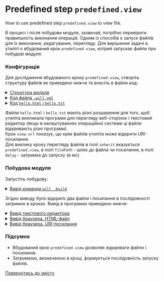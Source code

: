 # Predefined step <code>predefined.view</code>

How to use predefined step <code>predefined.view</code> to view file.

В процесі і після побудови модуля, зазвичай, потрібно перевірити правильність виконання операцій. Одним із способів є запуск файлів для їх виконання, редагування, перегляду. Для вирішення задачі в утиліті є вбудований крок `predefined.view`, котрий запускає файли при побудові модуля.  

### Конфігурація
Для дослідження вбудованого кроку `predefined.view`, створіть структуру файлів як приведено нижче та внесіть в файли код:  

<details>
  <summary><u>Структура модуля</u></summary>

```
viewStep
    ├── file
    │     ├── hello.html
    │     └── htllo.txt
    └── .will.yml

```

</details>
<details>
  <summary><u>Код файла <code>.will.yml</code></u></summary>

```yaml
about :

  name : viewStep
  description : "To use predefined.view step"
  version : 0.0.1

path :
  in : '.'
  html : './file/hello.html'
  txt : './file/hello.txt'
  url : 'https://www.google.com/'

step :

  view.url :
    inherit : predefined.view
    filePath : path::url
    delay : 12000

  view.html :
    inherit : predefined.view
    filePath : path::html
    delay : 8000

  view.txt :
    inherit : predefined.view
    filePath : path::txt
    delay : 1000  

build :

  open.view :
    criterion :
      default : 1
    steps :
      - view.url
      - step::view.html
      - step::view.txt

```

</details>
<details>
  <summary><u>Код <code>hello.html</code> i <code>hello.txt</code></u></summary>

```html
<html>
<header>
  <title>Test page</title>
</header>
<body>
  <h1>Hello, world!</h1>
</body>
</html>

```

</details>

Файли `hello.html` i `hello.txt` мають різні розширення для того, щоб утиліта викликала програми для перегляду веб-сторінок і текстовий редактор (якщо в налаштуваннях операційної системи ці файли відкривають різні програми).  
Крок `view.url` показує, що крім файлів утиліта може відкрити URI-посилання.  
Для виклику кроку перегляду файлів в полі `inherit` вказується `predefined.view`, в полі `filePath` - шлях до файла чи посилання, в полі `delay` - затримка до запуску (в мс).  

### Побудова модуля  
Запустіть побудову:

<details>
  <summary><u>Вивід команди <code>will .build</code></u></summary>

```
[user@user ~]$ will .build
...
  Building module::viewStep / build::open.view
  Built module::viewStep / build::open.view in 0.280s

View path::txt
View path::html
View path::url

```

</details>

Згідно виводу було відкрито два файли і посилання в послідовності затримок в кроках. Вивід в програмах приведено нижче:  

<details>
  <summary><u>Вивід текстового редактора</u></summary>

![txt.view.png](../../images/txt.view.png)

</details>
<details>
  <summary><u>Вивід браузера. HTML-файл</u></summary>

![html.view.png](../../images/html.view.png)

</details>
<details>
  <summary><u>Вивід браузера. URI-посилання</u></summary>

![html.view.png](../../images/url.view.png)

</details>

### Підсумок    
- Вбудований крок `predefined.view` дозволяє відкривати файли і посилання.
- Затримкою, визначеною в кроці, формується послідовність запуску файлів.

[Повернутись до змісту](../README.md#tutorials)
